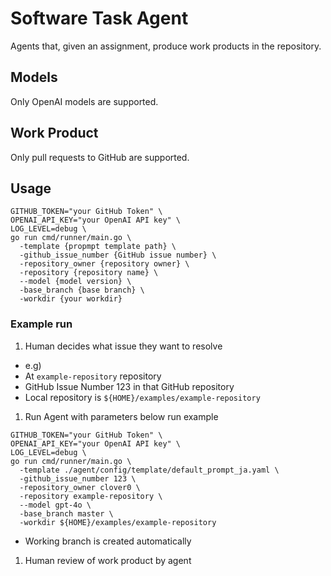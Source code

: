 # Software Task Agent
Agents that, given an assignment, produce work products in the repository.


## Models
Only OpenAI models are supported.


## Work Product
Only pull requests to GitHub are supported.


## Usage
```shell
GITHUB_TOKEN="your GitHub Token" \
OPENAI_API_KEY="your OpenAI API key" \
LOG_LEVEL=debug \
go run cmd/runner/main.go \
  -template {propmpt template path} \
  -github_issue_number {GitHub issue number} \
  -repository_owner {repository owner} \
  -repository {repository name} \
  --model {model version} \
  -base_branch {base branch} \
  -workdir {your workdir}
```


### Example run

1. Human decides what issue they want to resolve
  - e.g)
  - At `example-repository` repository
  - GitHub Issue Number 123 in that GitHub repository
  - Local repository is `${HOME}/examples/example-repository`
1. Run Agent with parameters below run example
```shell
GITHUB_TOKEN="your GitHub Token" \
OPENAI_API_KEY="your OpenAI API key" \
LOG_LEVEL=debug \
go run cmd/runner/main.go \
  -template ./agent/config/template/default_prompt_ja.yaml \
  -github_issue_number 123 \
  -repository_owner clover0 \
  -repository example-repository \
  --model gpt-4o \
  -base_branch master \
  -workdir ${HOME}/examples/example-repository
```
  - Working branch is created automatically
1. Human review of work product by agent

